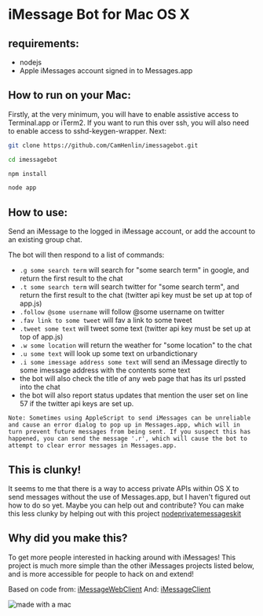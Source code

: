 # iMessage Bot for Mac OS X

## requirements:
- nodejs
- Apple iMessages account signed in to Messages.app

## How to run on your Mac:
Firstly, at the very minimum, you will have to enable assistive access to Terminal.app or iTerm2. If you want to run this over ssh, you will also need to enable access to sshd-keygen-wrapper. Next:
```bash
git clone https://github.com/CamHenlin/imessagebot.git

cd imessagebot

npm install

node app
```

## How to use:
Send an iMessage to the logged in iMessage account, or add the account to an existing group chat.

The bot will then respond to a list of commands:

- ```.g some search term``` will search for "some search term" in google, and return the first result to the chat
- ```.t some search term``` will search twitter for "some search term", and return the first result to the chat (twitter api key must be set up at top of app.js)
- ```.follow @some username``` will follow @some username on twitter
- ```.fav link to some tweet``` will fav a link to some tweet
- ```.tweet some text``` will tweet some text (twitter api key must be set up at top of app.js)
- ```.w some location``` will return the weather for "some location" to the chat
- ```.u some text``` will look up some text on urbandictionary
- ```.i some imessage address some text``` will send an iMessage directly to some imessage address with the contents some text
- the bot will also check the title of any web page that has its url pssted into the chat
- the bot will also report status updates that mention the user set on line 57 if the twitter api keys are set up.

`Note: Sometimes using AppleScript to send iMessages can be unreliable and cause an error dialog to pop up in Messages.app, which will in turn prevent future messages from being sent. If you suspect this has happened, you can send the message '.r', which will cause the bot to attempt to clear error messages in Messages.app.`

## This is clunky!
It seems to me that there is a way to access private APIs within OS X to send messages without the use of Messages.app, but I haven't figured out how to do so yet. Maybe you can help out and contribute? You can make this less clunky by helping out with this project [nodeprivatemessageskit](https://github.com/camhenlin/nodeprivatemessageskit)

## Why did you make this?
To get more people interested in hacking around with iMessages! This project is much more simple than the other iMessages projects listed below, and is more accessible for people to hack on and extend!

Based on code from: [iMessageWebClient](https://github.com/CamHenlin/iMessageWebClient)
And: [iMessageClient](https://github.com/CamHenlin/imessageclient)


![made with a mac](http://henlin.org/mac.gif "made with a mac")
